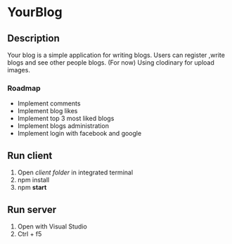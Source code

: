 # YourBlog

## Description
Your blog is a simple application for writing blogs.
Users can register ,write blogs and see other people blogs.
(For now) Using clodinary for upload images.

### Roadmap
* Implement comments
* Implement blog likes
* Implement top 3 most liked blogs
* Implement blogs administration
* Implement login with facebook and google

## Run client
1. Open *client folder* in integrated terminal
2. npm install
3. npm **start**

## Run server
1. Open with Visual Studio
2. Ctrl + f5
